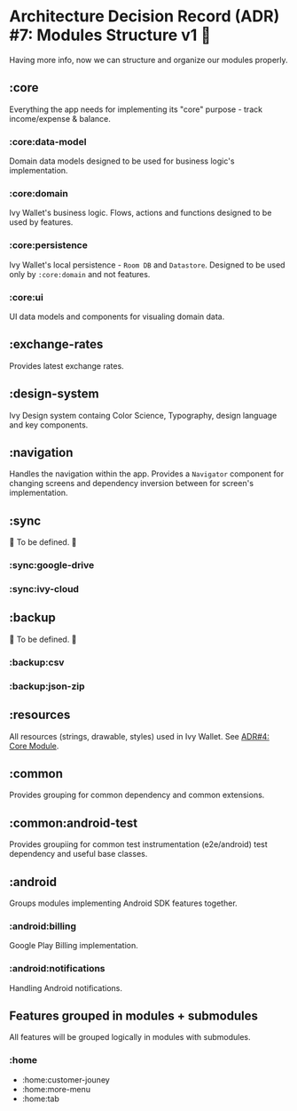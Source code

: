 # Architecture Decision Record (ADR) #7: Modules Structure v1 🚧

Having more info, now we can structure and organize our modules properly.

## :core

Everything the app needs for implementing its "core" purpose - track income/expense & balance.

### :core:data-model

Domain data models designed to be used for business logic's implementation.

### :core:domain

Ivy Wallet's business logic. Flows, actions and functions designed to be used by features.

### :core:persistence

Ivy Wallet's local persistence - `Room DB` and `Datastore`. Designed to be used only
by `:core:domain` and not features.

### :core:ui

UI data models and components for visualing domain data.

## :exchange-rates

Provides latest exchange rates.

## :design-system

Ivy Design system containg Color Science, Typography, design language and key components.

## :navigation

Handles the navigation within the app. Provides a `Navigator` component for changing screens and
dependency inversion between for screen's implementation.

## :sync

🚧 To be defined. 🚧

### :sync:google-drive

### :sync:ivy-cloud

## :backup

🚧 To be defined. 🚧

### :backup:csv

### :backup:json-zip

## :resources

All resources (strings, drawable, styles) used in Ivy Wallet. See [ADR#4: Core Module](ADR%234%20Core%20Module%20(WIP).md). 

## :common

Provides grouping for common dependency and common extensions.

## :common:android-test

Provides groupiing for common test instrumentation (e2e/android) test dependency and useful base classes.

## :android

Groups modules implementing Android SDK features together.

### :android:billing

Google Play Billing implementation.

### :android:notifications

Handling Android notifications.

## Features grouped in modules + submodules

All features will be grouped logically in modules with submodules.

### :home
- :home:customer-jouney
- :home:more-menu
- :home:tab